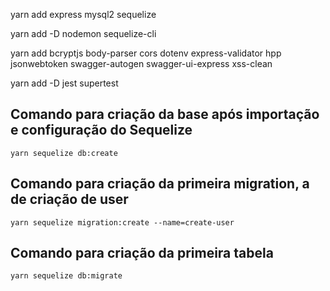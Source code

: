 yarn add express mysql2 sequelize

yarn add -D nodemon sequelize-cli

yarn add bcryptjs body-parser cors dotenv express-validator hpp jsonwebtoken swagger-autogen swagger-ui-express xss-clean

yarn add -D jest supertest

## Comando para criação da base após importação e configuração do Sequelize
`yarn sequelize db:create`

## Comando para criação da primeira migration, a de criação de user
`yarn sequelize migration:create --name=create-user`

## Comando para criação da primeira tabela
`yarn sequelize db:migrate`

